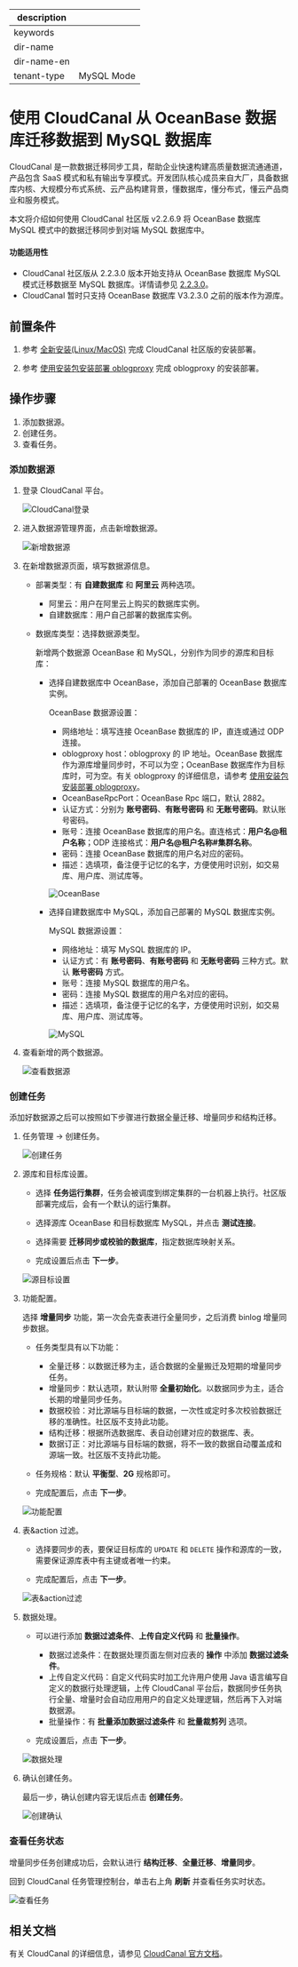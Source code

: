 |description||
|---|---|
|keywords||
|dir-name||
|dir-name-en||
|tenant-type|MySQL Mode|

# 使用 CloudCanal 从 OceanBase 数据库迁移数据到 MySQL 数据库

CloudCanal 是一款数据迁移同步工具，帮助企业快速构建高质量数据流通通道，产品包含 SaaS 模式和私有输出专享模式。开发团队核心成员来自大厂，具备数据库内核、大规模分布式系统、云产品构建背景，懂数据库，懂分布式，懂云产品商业和服务模式。

本文将介绍如何使用 CloudCanal 社区版 v2.2.6.9 将 OceanBase 数据库 MySQL 模式中的数据迁移同步到对端 MySQL 数据库中。

  <main id="notice" >
    <h4>功能适用性</h4>
    <ul>
    <li>CloudCanal 社区版从 2.2.3.0 版本开始支持从 OceanBase 数据库 MySQL 模式迁移数据至 MySQL 数据库。详情请参见 <a href="https://www.clougence.com/cc-doc/releaseNote/rn-cloudcanal-2-2-3-0">2.2.3.0</a>。</li>
    <li>CloudCanal 暂时只支持 OceanBase 数据库 V3.2.3.0 之前的版本作为源库。</li>
    </ul>
  </main>

## 前置条件

1. 参考 [全新安装(Linux/MacOS)](https://www.clougence.com/cc-doc/productOP/docker/install_linux_macos) 完成 CloudCanal 社区版的安装部署。

2. 参考 [使用安装包安装部署 oblogproxy](../../400.deploy/300.deploy-oceanbase-enterprise-edition/400.deploy-through-the-command-line/300.deploy-obproxy-command-line.md) 完成 oblogproxy 的安装部署。

## 操作步骤

1. 添加数据源。
2. 创建任务。
3. 查看任务。

### 添加数据源

1. 登录 CloudCanal 平台。

    ![CloudCanal登录](https://obbusiness-private.oss-cn-shanghai.aliyuncs.com/doc/img/observer-enterprise/V4.0.0/data-migration/CloudCanal/%E7%99%BB%E5%BD%95CloudCanal.png)

2. 进入数据源管理界面，点击新增数据源。

   ![新增数据源](https://obbusiness-private.oss-cn-shanghai.aliyuncs.com/doc/img/observer-enterprise/V4.0.0/data-migration/CloudCanal/cloudcanal2.2.6.9/1%E6%96%B0%E5%A2%9E%E6%95%B0%E6%8D%AE%E6%BA%90.png)

3. 在新增数据源页面，填写数据源信息。

   * 部署类型：有 **自建数据库** 和 **阿里云** 两种选项。

     * 阿里云：用户在阿里云上购买的数据库实例。
     * 自建数据库：用户自己部署的数据库实例。

   * 数据库类型：选择数据源类型。

      新增两个数据源 OceanBase 和 MySQL，分别作为同步的源库和目标库：

      * 选择自建数据库中 OceanBase，添加自己部署的 OceanBase 数据库实例。

         OceanBase 数据源设置：

         * 网络地址：填写连接 OceanBase 数据库的 IP，直连或通过 ODP 连接。
         * oblogproxy host：oblogproxy 的 IP 地址。OceanBase 数据库作为源库增量同步时，不可以为空；OceanBase 数据库作为目标库时，可为空。有关 oblogproxy 的详细信息，请参考 [使用安装包安装部署 oblogproxy](../../700.reference/1500.command-line-tools/1100.cdc/300.oblogproxy/100.install-and-deploy-oblogproxy/100.install-and-deploy-oblogproxy-by-using-the-installation-package.md)。
         * OceanBaseRpcPort：OceanBase Rpc 端口，默认 2882。
         * 认证方式：分别为 **账号密码**、**有账号密码** 和 **无账号密码**。默认账号密码。
         * 账号：连接 OceanBase 数据库的用户名。直连格式：**用户名@租户名称**；ODP 连接格式：**用户名@租户名称#集群名称**。
         * 密码：连接 OceanBase 数据库的用户名对应的密码。
         * 描述：选填项，备注便于记忆的名字，方便使用时识别，如交易库、用户库、测试库等。

        ![OceanBase](https://obbusiness-private.oss-cn-shanghai.aliyuncs.com/doc/img/observer-enterprise/V4.0.0/data-migration/CloudCanal/cloudcanal2.2.6.9/3ob%E6%95%B0%E6%8D%AE%E6%BA%90.png)

      * 选择自建数据库中 MySQL，添加自己部署的 MySQL 数据库实例。

         MySQL 数据源设置：

         * 网络地址：填写 MySQL 数据库的 IP。
         * 认证方式：有 **账号密码**、**有账号密码** 和 **无账号密码** 三种方式。默认 **账号密码** 方式。
         * 账号：连接 MySQL 数据库的用户名。
         * 密码：连接 MySQL 数据库的用户名对应的密码。
         * 描述：选填项，备注便于记忆的名字，方便使用时识别，如交易库、用户库、测试库等。

        ![MySQL](https://obbusiness-private.oss-cn-shanghai.aliyuncs.com/doc/img/observer-enterprise/V4.0.0/data-migration/CloudCanal/cloudcanal2.2.6.9/2mysql%E6%95%B0%E6%8D%AE%E6%BA%90.png)

4. 查看新增的两个数据源。

   ![查看数据源](https://obbusiness-private.oss-cn-shanghai.aliyuncs.com/doc/img/observer-enterprise/V4.0.0/data-migration/CloudCanal/cloudcanal2.2.6.9/4ob312%E6%9F%A5%E7%9C%8B%E6%95%B0%E6%8D%AE%E6%BA%90.png)

### 创建任务

添加好数据源之后可以按照如下步骤进行数据全量迁移、增量同步和结构迁移。

1. 任务管理 -> 创建任务。

   ![创建任务](https://obbusiness-private.oss-cn-shanghai.aliyuncs.com/doc/img/observer-enterprise/V4.0.0/data-migration/CloudCanal/cloudcanal2.2.6.9/5%E5%88%9B%E5%BB%BA%E4%BB%BB%E5%8A%A1.png)

2. 源库和目标库设置。

   * 选择 **任务运行集群**，任务会被调度到绑定集群的一台机器上执行。社区版部署完成后，会有一个默认的运行集群。

   * 选择源库 OceanBase 和目标数据库 MySQL，并点击 **测试连接**。

   * 选择需要 **迁移同步或校验的数据库**，指定数据库映射关系。

   * 完成设置后点击 **下一步**。

   ![源目标设置](https://obbusiness-private.oss-cn-shanghai.aliyuncs.com/doc/img/observer-enterprise/V4.0.0/data-migration/CloudCanal/cloudcanal2.2.6.9/6%E6%BA%90%E7%9B%AE%E6%A0%87%E5%BA%93%E8%AE%BE%E7%BD%AE.png)

3. 功能配置。

   选择 **增量同步** 功能，第一次会先查表进行全量同步，之后消费 binlog 增量同步数据。

   * 任务类型具有以下功能：

     * 全量迁移：以数据迁移为主，适合数据的全量搬迁及短期的增量同步任务。
     * 增量同步：默认选项，默认附带 **全量初始化**。以数据同步为主，适合长期的增量同步任务。
     * 数据校验：对比源端与目标端的数据，一次性或定时多次校验数据迁移的准确性。社区版不支持此功能。
     * 结构迁移：根据所选数据库、表自动创建对应的数据库、表。
     * 数据订正：对比源端与目标端的数据，将不一致的数据自动覆盖成和源端一致。社区版不支持此功能。

   * 任务规格：默认 **平衡型**、**2G** 规格即可。

   * 完成配置后，点击 **下一步**。

   ![功能配置](https://obbusiness-private.oss-cn-shanghai.aliyuncs.com/doc/img/observer-enterprise/V4.0.0/data-migration/CloudCanal/cloudcanal2.2.6.9/7%E5%8A%9F%E8%83%BD%E9%85%8D%E7%BD%AE.png)

4. 表&action 过滤。

   * 选择要同步的表，要保证目标库的 `UPDATE` 和 `DELETE` 操作和源库的一致，需要保证源库表中有主键或者唯一约束。

   * 完成配置后，点击 **下一步**。

   ![表&action过滤](https://obbusiness-private.oss-cn-shanghai.aliyuncs.com/doc/img/observer-enterprise/V4.0.0/data-migration/CloudCanal/cloudcanal2.2.6.9/8%E8%A1%A8%26action%E8%BF%87%E6%BB%A4.png)

5. 数据处理。

   * 可以进行添加 **数据过滤条件**、**上传自定义代码** 和 **批量操作**。

      * 数据过滤条件：在数据处理页面左侧对应表的 **操作** 中添加 **数据过滤条件**。
      * 上传自定义代码：自定义代码实时加工允许用户使用 Java 语言编写自定义的数据行处理逻辑，上传 CloudCanal 平台后，数据同步任务执行全量、增量时会自动应用用户的自定义处理逻辑，然后再下入对端数据源。
      * 批量操作：有 **批量添加数据过滤条件** 和 **批量裁剪列** 选项。

   * 完成设置后，点击 **下一步**。

   ![数据处理](https://obbusiness-private.oss-cn-shanghai.aliyuncs.com/doc/img/observer-enterprise/V4.0.0/data-migration/CloudCanal/cloudcanal2.2.6.9/9%E6%95%B0%E6%8D%AE%E5%A4%84%E7%90%86.png)

6. 确认创建任务。

   最后一步，确认创建内容无误后点击 **创建任务**。

    ![创建确认](https://obbusiness-private.oss-cn-shanghai.aliyuncs.com/doc/img/observer-enterprise/V4.0.0/data-migration/CloudCanal/cloudcanal2.2.6.9/10%E5%88%9B%E5%BB%BA%E7%A1%AE%E8%AE%A4.png)

### 查看任务状态

增量同步任务创建成功后，会默认进行 **结构迁移**、**全量迁移**、**增量同步**。

回到 CloudCanal 任务管理控制台，单击右上角 **刷新** 并查看任务实时状态。

![查看任务](https://obbusiness-private.oss-cn-shanghai.aliyuncs.com/doc/img/observer-enterprise/V4.0.0/data-migration/CloudCanal/cloudcanal2.2.6.9/11%E6%9F%A5%E7%9C%8B%E4%BB%BB%E5%8A%A12.png)

## 相关文档

有关 CloudCanal 的详细信息，请参见 [CloudCanal 官方文档](https://www.clougence.com/cc-doc/intro/product_intro/)。
